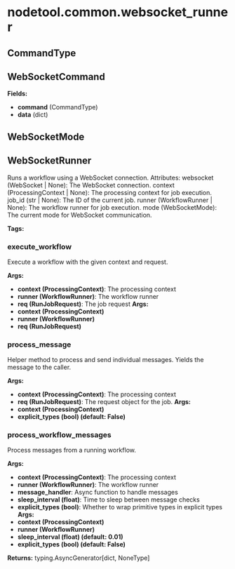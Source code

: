 # nodetool.common.websocket_runner

## CommandType

## WebSocketCommand

**Fields:**
- **command** (CommandType)
- **data** (dict)


## WebSocketMode

## WebSocketRunner

Runs a workflow using a WebSocket connection.
Attributes:
websocket (WebSocket | None): The WebSocket connection.
context (ProcessingContext | None): The processing context for job execution.
job_id (str | None): The ID of the current job.
runner (WorkflowRunner | None): The workflow runner for job execution.
mode (WebSocketMode): The current mode for WebSocket communication.

**Tags:** 

### execute_workflow

Execute a workflow with the given context and request.


**Args:**

- **context (ProcessingContext)**: The processing context
- **runner (WorkflowRunner)**: The workflow runner
- **req (RunJobRequest)**: The job request
**Args:**
- **context (ProcessingContext)**
- **runner (WorkflowRunner)**
- **req (RunJobRequest)**

### process_message

Helper method to process and send individual messages.
Yields the message to the caller.


**Args:**

- **context (ProcessingContext)**: The processing context
- **req (RunJobRequest)**: The request object for the job.
**Args:**
- **context (ProcessingContext)**
- **explicit_types (bool) (default: False)**

### process_workflow_messages

Process messages from a running workflow.


**Args:**

- **context (ProcessingContext)**: The processing context
- **runner (WorkflowRunner)**: The workflow runner
- **message_handler**: Async function to handle messages
- **sleep_interval (float)**: Time to sleep between message checks
- **explicit_types (bool)**: Whether to wrap primitive types in explicit types
**Args:**
- **context (ProcessingContext)**
- **runner (WorkflowRunner)**
- **sleep_interval (float) (default: 0.01)**
- **explicit_types (bool) (default: False)**

**Returns:** typing.AsyncGenerator[dict, NoneType]

